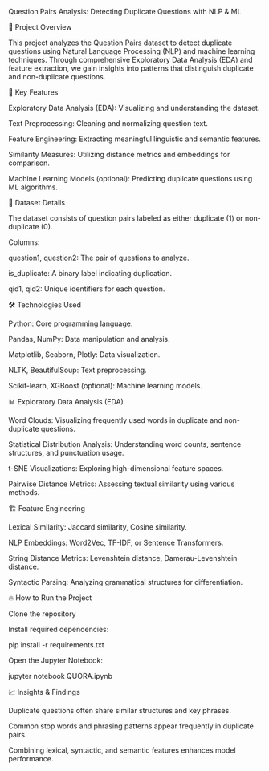 Question Pairs Analysis: Detecting Duplicate Questions with NLP & ML

🚀 Project Overview

This project analyzes the Question Pairs dataset to detect duplicate questions using Natural Language Processing (NLP) and machine learning techniques. Through comprehensive Exploratory Data Analysis (EDA) and feature extraction, we gain insights into patterns that distinguish duplicate and non-duplicate questions.

📌 Key Features

Exploratory Data Analysis (EDA): Visualizing and understanding the dataset.

Text Preprocessing: Cleaning and normalizing question text.

Feature Engineering: Extracting meaningful linguistic and semantic features.

Similarity Measures: Utilizing distance metrics and embeddings for comparison.

Machine Learning Models (optional): Predicting duplicate questions using ML algorithms.

📂 Dataset Details

The dataset consists of question pairs labeled as either duplicate (1) or non-duplicate (0).

Columns:

question1, question2: The pair of questions to analyze.

is_duplicate: A binary label indicating duplication.

qid1, qid2: Unique identifiers for each question.

🛠️ Technologies Used

Python: Core programming language.

Pandas, NumPy: Data manipulation and analysis.

Matplotlib, Seaborn, Plotly: Data visualization.

NLTK, BeautifulSoup: Text preprocessing.

Scikit-learn, XGBoost (optional): Machine learning models.

📊 Exploratory Data Analysis (EDA)

Word Clouds: Visualizing frequently used words in duplicate and non-duplicate questions.

Statistical Distribution Analysis: Understanding word counts, sentence structures, and punctuation usage.

t-SNE Visualizations: Exploring high-dimensional feature spaces.

Pairwise Distance Metrics: Assessing textual similarity using various methods.

🏗️ Feature Engineering

Lexical Similarity: Jaccard similarity, Cosine similarity.

NLP Embeddings: Word2Vec, TF-IDF, or Sentence Transformers.

String Distance Metrics: Levenshtein distance, Damerau-Levenshtein distance.

Syntactic Parsing: Analyzing grammatical structures for differentiation.

🔥 How to Run the Project

Clone the repository

Install required dependencies:

pip install -r requirements.txt

Open the Jupyter Notebook:

jupyter notebook QUORA.ipynb

📈 Insights & Findings

Duplicate questions often share similar structures and key phrases.

Common stop words and phrasing patterns appear frequently in duplicate pairs.

Combining lexical, syntactic, and semantic features enhances model performance.

